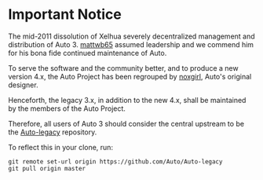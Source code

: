 Important Notice
================

The mid-2011 dissolution of Xelhua severely decentralized management and
distribution of Auto 3. [mattwb65](https://github.com/mattwb65) assumed leadership
and we commend him for his bona fide continued maintenance of Auto.

To serve the software and the community better, and to produce a new version 4.x,
the Auto Project has been regrouped by [noxgirl](https://github.com/noxgirl),
Auto's original designer.

Henceforth, the legacy 3.x, in addition to the new 4.x, shall be maintained
by the members of the Auto Project.

Therefore, all users of Auto 3 should consider the central upstream to be the
[Auto-legacy](https://github.com/Auto/Auto-legacy) repository.

To reflect this in your clone, run:

    git remote set-url origin https://github.com/Auto/Auto-legacy
    git pull origin master
